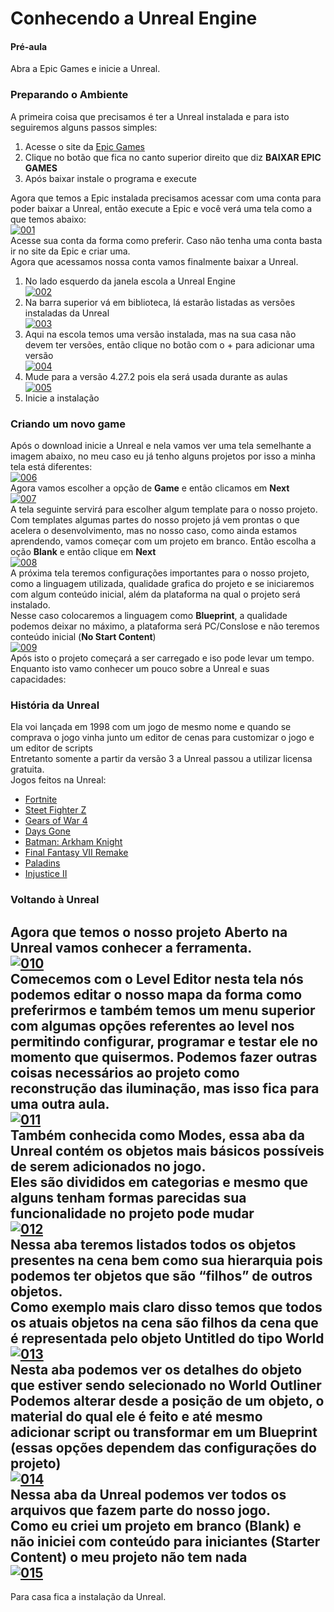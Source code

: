 # Conhecendo a Unreal Engine

#### Pré-aula
Abra a Epic Games e inicie a Unreal.

### Preparando o Ambiente
A primeira coisa que precisamos é ter a Unreal instalada e para isto seguiremos alguns passos simples:
1. Acesse o site da [Epic Games](https://store.epicgames.com/pt-BR/)
2. Clique no botão que fica no canto superior direito que diz **BAIXAR EPIC GAMES**
3. Após baixar instale o programa e execute

Agora que temos a Epic instalada precisamos acessar com uma conta para poder baixar a Unreal, então execute a Epic e você verá uma tela como a que temos abaixo:<br>
[![001](https://github.com/mastheusum/Aulas/blob/main/Level%203/v1/Lesson%2001/Screenshots/001.png "001")](https://github.com/mastheusum/Aulas/blob/main/Level%203/v1/Lesson%2001/Screenshots/001.png "001")<br>
Acesse sua conta da forma como preferir. Caso não tenha uma conta basta ir no site da Epic e criar uma.<br>
Agora que acessamos nossa conta vamos finalmente baixar a Unreal.
1. No lado esquerdo da janela escola a Unreal Engine <br>[![002](https://github.com/mastheusum/Aulas/blob/main/Level%203/v1/Lesson%2001/Screenshots/002.png "002")](https://github.com/mastheusum/Aulas/blob/main/Level%203/v1/Lesson%2001/Screenshots/002.png "002")
2. Na barra superior vá em biblioteca, lá estarão listadas as versões instaladas da Unreal<br>[![003](https://github.com/mastheusum/Aulas/blob/main/Level%203/v1/Lesson%2001/Screenshots/003.png "003")](https://github.com/mastheusum/Aulas/blob/main/Level%203/v1/Lesson%2001/Screenshots/003.png "003")
3. Aqui na escola temos uma versão instalada, mas na sua casa não devem ter versões, então clique no botão com o + para adicionar uma versão<br>[![004](https://github.com/mastheusum/Aulas/blob/main/Level%203/v1/Lesson%2001/Screenshots/004.png "004")](https://github.com/mastheusum/Aulas/blob/main/Level%203/v1/Lesson%2001/Screenshots/004.png "004")
4. Mude para a versão 4.27.2 pois ela será usada durante as aulas<br>[![005](https://github.com/mastheusum/Aulas/blob/main/Level%203/v1/Lesson%2001/Screenshots/005.png "005")](https://github.com/mastheusum/Aulas/blob/main/Level%203/v1/Lesson%2001/Screenshots/005.png "005")
5. Inicie a instalação

### Criando um novo game
Após o download inicie a Unreal e nela vamos ver uma tela semelhante a imagem abaixo, no meu caso eu já tenho alguns projetos por isso a minha tela está diferentes:<br>
[![006](https://github.com/mastheusum/Aulas/blob/main/Level%203/v1/Lesson%2001/Screenshots/006.png "006")](https://github.com/mastheusum/Aulas/blob/main/Level%203/v1/Lesson%2001/Screenshots/006.png "006")<br>
Agora vamos escolher a opção de **Game** e então clicamos em **Next**<br>
[![007](https://github.com/mastheusum/Aulas/blob/main/Level%203/v1/Lesson%2001/Screenshots/007.png "007")](https://github.com/mastheusum/Aulas/blob/main/Level%203/v1/Lesson%2001/Screenshots/007.png "007")<br>
A tela seguinte servirá para escolher algum template para o nosso projeto. Com templates algumas partes do nosso projeto já vem prontas o que acelera o desenvolvimento, mas no nosso caso, como ainda estamos aprendendo, vamos começar com um projeto em branco. Então escolha a oção **Blank** e então clique em **Next**<br>
[![008](https://github.com/mastheusum/Aulas/blob/main/Level%203/v1/Lesson%2001/Screenshots/008.png "008")](https://github.com/mastheusum/Aulas/blob/main/Level%203/v1/Lesson%2001/Screenshots/008.png "008")<br>
A próxima tela teremos configurações importantes para o nosso projeto, como a linguagem utilizada, qualidade grafica do projeto e se iniciaremos com algum conteúdo inicial, além da plataforma na qual o projeto será instalado.<br>
Nesse caso colocaremos a linguagem como **Blueprint**, a qualidade podemos deixar no máximo, a plataforma será PC/Conslose e não teremos conteúdo inicial (**No Start Content**)<br>
[![009](https://github.com/mastheusum/Aulas/blob/main/Level%203/v1/Lesson%2001/Screenshots/009.png "009")](https://github.com/mastheusum/Aulas/blob/main/Level%203/v1/Lesson%2001/Screenshots/009.png "009")<br>
Após isto o projeto começará a ser carregado e iso pode levar um tempo.<br>
Enquanto isto vamo conhecer um pouco sobre a Unreal e suas capacidades:

### História da Unreal
Ela voi lançada em 1998 com um jogo de mesmo nome e quando se comprava o jogo vinha junto um editor de cenas para customizar o jogo e um editor de scripts<br>
Entretanto somente a partir da versão 3 a Unreal passou a utilizar licensa gratuita.<br>
Jogos feitos na Unreal:
* [Fortnite](https://www.youtube.com/watch?v=VjJONZOImgg)
* [Steet Fighter Z](https://www.youtube.com/watch?v=p-OvEANlf6Y&t=1s)
* [Gears of War 4](https://www.youtube.com/watch?v=WRiMcYcBlto&t=8s)
* [Days Gone](https://www.youtube.com/watch?v=qTsx64xYhPM&t=20s)
* [Batman: Arkham Knight](https://www.youtube.com/watch?v=XQ55yZJEuN0&t=30s)
* [Final Fantasy VII Remake](https://www.youtube.com/watch?v=I_ATSCTnUD8&t=20s)
* [Paladins](https://www.youtube.com/watch?v=g4WHiMVq1-8&t=15s)
* [Injustice II](https://www.youtube.com/watch?v=i_HbXYTT0xU&t=20s)

### Voltando à Unreal
Agora que temos o nosso projeto Aberto na Unreal vamos conhecer a ferramenta. <br>
[![010](https://github.com/mastheusum/Aulas/blob/main/Level%203/v1/Lesson%2001/Screenshots/010.png "010")](https://github.com/mastheusum/Aulas/blob/main/Level%203/v1/Lesson%2001/Screenshots/010.png "010")<br>
Comecemos com o **Level Editor** nesta tela nós podemos editar o nosso mapa da forma como preferirmos e também temos um menu superior com algumas opções referentes ao level nos permitindo configurar, programar e testar ele no momento que quisermos. Podemos fazer outras coisas necessários ao projeto como reconstrução das iluminação, mas isso fica para uma outra aula.<br>
[![011](https://github.com/mastheusum/Aulas/blob/main/Level%203/v1/Lesson%2001/Screenshots/011.png "011")](https://github.com/mastheusum/Aulas/blob/main/Level%203/v1/Lesson%2001/Screenshots/011.png "011")<br>
Também conhecida como Modes, essa aba da Unreal contém os objetos mais básicos possíveis de serem adicionados no jogo.<br>
Eles são divididos em categorias e mesmo que alguns tenham formas parecidas
sua funcionalidade no projeto pode mudar<br>
[![012](https://github.com/mastheusum/Aulas/blob/main/Level%203/v1/Lesson%2001/Screenshots/012.png "012")](https://github.com/mastheusum/Aulas/blob/main/Level%203/v1/Lesson%2001/Screenshots/012.png "012")<br>
Nessa aba teremos listados todos os objetos presentes na cena bem como sua hierarquia pois podemos ter objetos que são “filhos” de outros objetos.<br>
Como exemplo mais claro disso temos que todos os atuais objetos na cena são filhos da cena que é representada pelo objeto Untitled do tipo World<br>
[![013](https://github.com/mastheusum/Aulas/blob/main/Level%203/v1/Lesson%2001/Screenshots/013.png "013")](https://github.com/mastheusum/Aulas/blob/main/Level%203/v1/Lesson%2001/Screenshots/013.png "013")<br>
Nesta aba podemos ver os detalhes do objeto que estiver sendo selecionado no World Outliner<br>
Podemos alterar desde a posição de um objeto, o material do qual ele é feito e até mesmo adicionar script ou transformar em um Blueprint (essas opções dependem das configurações do projeto)<br>
[![014](https://github.com/mastheusum/Aulas/blob/main/Level%203/v1/Lesson%2001/Screenshots/014.png "014")](https://github.com/mastheusum/Aulas/blob/main/Level%203/v1/Lesson%2001/Screenshots/014.png "014")<br>
Nessa aba da Unreal podemos ver todos os arquivos que fazem parte do nosso jogo.<br>
Como eu criei um projeto em branco (Blank) e não iniciei com conteúdo para iniciantes (Starter Content) o meu projeto não tem nada<br>
[![015](https://github.com/mastheusum/Aulas/blob/main/Level%203/v1/Lesson%2001/Screenshots/015.png "015")](https://github.com/mastheusum/Aulas/blob/main/Level%203/v1/Lesson%2001/Screenshots/015.png "015")
------------
Para casa fica a instalação da Unreal.

